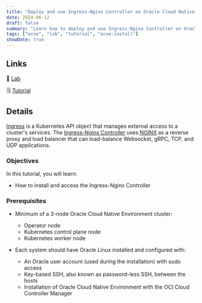 ```yaml
---
title: "Deploy and use Ingress-Nginx Controller on Oracle Cloud Native Environment"
date: 2024-06-12
draft: false
summary: "Learn how to deploy and use Ingress-Nginx Controller on Oracle Cloud Native Environment"
tags: ["ocne", "lab", "tutorial", "ocne-install"]
showDate: true
---
```


## Links

:crescent_moon: [Lab](https://luna.oracle.com/lab/18559783-6392-45f0-ac90-622eff1a6ce9)

:spiral_notepad: [Tutorial](https://docs.oracle.com/en/learn/ocne-ingress-nginx)

## Details

[Ingress](https://kubernetes.io/docs/concepts/services-networking/ingress/) is a Kubernetes API object that manages external access to a cluster's services. The [Ingress-Nginx Controller](https://kubernetes.github.io/ingress-nginx/) uses [NGINX](https://nginx.org/) as a reverse proxy and load balancer that can load-balance Websocket, gRPC, TCP, and UDP applications.

### Objectives

In this tutorial, you will learn:

   - How to install and access the Ingress-Nginx Controller

### Prerequisites

- Minimum of a 3-node Oracle Cloud Native Environment cluster:

   - Operator node
   - Kubernetes control plane node
   - Kubernetes worker node

- Each system should have Oracle Linux installed and configured with:

   - An Oracle user account (used during the installation) with sudo access
   - Key-based SSH, also known as password-less SSH, between the hosts
   - Installation of Oracle Cloud Native Environment with the OCI Cloud Controller Manager
